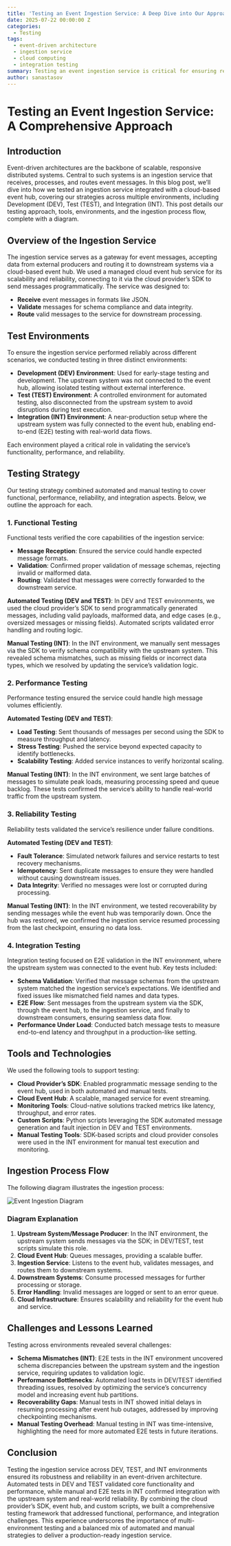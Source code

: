 ```yaml
---
title: 'Testing an Event Ingestion Service: A Deep Dive into Our Approach'
date: 2025-07-22 00:00:00 Z
categories:
  - Testing
tags:
  - event-driven architecture
  - ingestion service
  - cloud computing
  - integration testing
summary: Testing an event ingestion service is critical for ensuring reliable, scalable event-driven architectures. This blog dives into our approach to testing an ingestion service integrated with Azure Event Hubs, covering the testing strategy, tools, and process flow, with a detailed diagram to illustrate the pipeline.
author: sanastasov
---
```


# Testing an Event Ingestion Service: A Comprehensive Approach

## Introduction

Event-driven architectures are the backbone of scalable, responsive distributed systems. Central to such systems is an ingestion service that receives, processes, and routes event messages. In this blog post, we’ll dive into how we tested an ingestion service integrated with a cloud-based event hub, covering our strategies across multiple environments, including Development (DEV), Test (TEST), and Integration (INT). This post details our testing approach, tools, environments, and the ingestion process flow, complete with a diagram.

## Overview of the Ingestion Service

The ingestion service serves as a gateway for event messages, accepting data from external producers and routing it to downstream systems via a cloud-based event hub. We used a managed cloud event hub service for its scalability and reliability, connecting to it via the cloud provider’s SDK to send messages programmatically. The service was designed to:

- **Receive** event messages in formats like JSON.
- **Validate** messages for schema compliance and data integrity.
- **Route** valid messages to the service for downstream processing.

## Test Environments

To ensure the ingestion service performed reliably across different scenarios, we conducted testing in three distinct environments:

- **Development (DEV) Environment**: Used for early-stage testing and development. The upstream system was not connected to the event hub, allowing isolated testing without external interference.
- **Test (TEST) Environment**: A controlled environment for automated testing, also disconnected from the upstream system to avoid disruptions during test execution.
- **Integration (INT) Environment**: A near-production setup where the upstream system was fully connected to the event hub, enabling end-to-end (E2E) testing with real-world data flows.

Each environment played a critical role in validating the service’s functionality, performance, and reliability.

## Testing Strategy

Our testing strategy combined automated and manual testing to cover functional, performance, reliability, and integration aspects. Below, we outline the approach for each.

### 1. Functional Testing

Functional tests verified the core capabilities of the ingestion service:

- **Message Reception**: Ensured the service could handle expected message formats.
- **Validation**: Confirmed proper validation of message schemas, rejecting invalid or malformed data.
- **Routing**: Validated that messages were correctly forwarded to the downstream service.

**Automated Testing (DEV and TEST)**: In DEV and TEST environments, we used the cloud provider’s SDK to send programmatically generated messages, including valid payloads, malformed data, and edge cases (e.g., oversized messages or missing fields). Automated scripts validated error handling and routing logic.

**Manual Testing (INT)**: In the INT environment, we manually sent messages via the SDK to verify schema compatibility with the upstream system. This revealed schema mismatches, such as missing fields or incorrect data types, which we resolved by updating the service’s validation logic.

### 2. Performance Testing

Performance testing ensured the service could handle high message volumes efficiently.

**Automated Testing (DEV and TEST)**:

- **Load Testing**: Sent thousands of messages per second using the SDK to measure throughput and latency.
- **Stress Testing**: Pushed the service beyond expected capacity to identify bottlenecks.
- **Scalability Testing**: Added service instances to verify horizontal scaling.

**Manual Testing (INT)**: In the INT environment, we sent large batches of messages to simulate peak loads, measuring processing speed and queue backlog. These tests confirmed the service’s ability to handle real-world traffic from the upstream system.

### 3. Reliability Testing

Reliability tests validated the service’s resilience under failure conditions.

**Automated Testing (DEV and TEST)**:

- **Fault Tolerance**: Simulated network failures and service restarts to test recovery mechanisms.
- **Idempotency**: Sent duplicate messages to ensure they were handled without causing downstream issues.
- **Data Integrity**: Verified no messages were lost or corrupted during processing.

**Manual Testing (INT)**: In the INT environment, we tested recoverability by sending messages while the event hub was temporarily down. Once the hub was restored, we confirmed the ingestion service resumed processing from the last checkpoint, ensuring no data loss.

### 4. Integration Testing

Integration testing focused on E2E validation in the INT environment, where the upstream system was connected to the event hub. Key tests included:

- **Schema Validation**: Verified that message schemas from the upstream system matched the ingestion service’s expectations. We identified and fixed issues like mismatched field names and data types.
- **E2E Flow**: Sent messages from the upstream system via the SDK, through the event hub, to the ingestion service, and finally to downstream consumers, ensuring seamless data flow.
- **Performance Under Load**: Conducted batch message tests to measure end-to-end latency and throughput in a production-like setting.

## Tools and Technologies

We used the following tools to support testing:

- **Cloud Provider’s SDK**: Enabled programmatic message sending to the event hub, used in both automated and manual tests.
- **Cloud Event Hub**: A scalable, managed service for event streaming.
- **Monitoring Tools**: Cloud-native solutions tracked metrics like latency, throughput, and error rates.
- **Custom Scripts**: Python scripts leveraging the SDK automated message generation and fault injection in DEV and TEST environments.
- **Manual Testing Tools**: SDK-based scripts and cloud provider consoles were used in the INT environment for manual test execution and monitoring.

## Ingestion Process Flow

The following diagram illustrates the ingestion process:

<img src="{{ site.baseurl }}/sanastasov/assets/event-ingestion-diagram.png" alt="Event Ingestion Diagram" title="Event Ingestion Diagram">

### Diagram Explanation

1. **Upstream System/Message Producer**: In the INT environment, the upstream system sends messages via the SDK; in DEV/TEST, test scripts simulate this role.
2. **Cloud Event Hub**: Queues messages, providing a scalable buffer.
3. **Ingestion Service**: Listens to the event hub, validates messages, and routes them to downstream systems.
4. **Downstream Systems**: Consume processed messages for further processing or storage.
5. **Error Handling**: Invalid messages are logged or sent to an error queue.
6. **Cloud Infrastructure**: Ensures scalability and reliability for the event hub and service.

## Challenges and Lessons Learned

Testing across environments revealed several challenges:

- **Schema Mismatches (INT)**: E2E tests in the INT environment uncovered schema discrepancies between the upstream system and the ingestion service, requiring updates to validation logic.
- **Performance Bottlenecks**: Automated load tests in DEV/TEST identified threading issues, resolved by optimizing the service’s concurrency model and increasing event hub partitions.
- **Recoverability Gaps**: Manual tests in INT showed initial delays in resuming processing after event hub outages, addressed by improving checkpointing mechanisms.
- **Manual Testing Overhead**: Manual testing in INT was time-intensive, highlighting the need for more automated E2E tests in future iterations.

## Conclusion

Testing the ingestion service across DEV, TEST, and INT environments ensured its robustness and reliability in an event-driven architecture. Automated tests in DEV and TEST validated core functionality and performance, while manual and E2E tests in INT confirmed integration with the upstream system and real-world reliability. By combining the cloud provider’s SDK, event hub, and custom scripts, we built a comprehensive testing framework that addressed functional, performance, and integration challenges. This experience underscores the importance of multi-environment testing and a balanced mix of automated and manual strategies to deliver a production-ready ingestion service.
